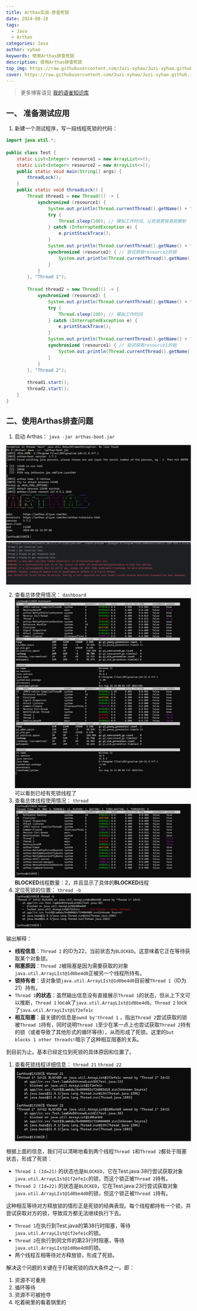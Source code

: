 ```yaml
---
title: Arthas实战-排查死锁
date: 2024-08-18
tags:
  - Java
  - Arthas
categories: Java
author: xyhao
keywords: 使用Arthas排查死锁
description: 使用Arthas排查死锁
top_img: https://raw.githubusercontent.com/Juzi-xyhao/Juzi-xyhao.github.io/master/assets/articleCover/2024-08-01-arthas.png
cover: https://raw.githubusercontent.com/Juzi-xyhao/Juzi-xyhao.github.io/master/assets/articleCover/2024-08-01-arthas.png
---
```





> 更多博客请见 [我的语雀知识库](https://www.yuque.com/u41117719/xd1qgc)

## 一、 准备测试应用
1. 新建一个测试程序，写一段线程死锁的代码：


```java
import java.util.*;

public class Test {
    static List<Integer> resource1 = new ArrayList<>();
    static List<Integer> resource2 = new ArrayList<>();
    public static void main(String[] args) {
        threadLock();
    }
    public static void threadLock() {
        Thread thread1 = new Thread(() -> {
            synchronized (resource1) {
                System.out.println(Thread.currentThread().getName() + " got resource1 lock.");
                try {
                    Thread.sleep(100); // 模拟工作时间，让死锁更容易观察到
                } catch (InterruptedException e) {
                    e.printStackTrace();
                }
                System.out.println(Thread.currentThread().getName() + " trying to get resource2 lock.");
                synchronized (resource2) { // 尝试获取resource2的锁
                    System.out.println(Thread.currentThread().getName() + " got resource2 lock.");
                }
            }
        }, "Thread 1");

        Thread thread2 = new Thread(() -> {
            synchronized (resource2) {
                System.out.println(Thread.currentThread().getName() + " got resource2 lock.");
                try {
                    Thread.sleep(100); // 模拟工作时间
                } catch (InterruptedException e) {
                    e.printStackTrace();
                }
                System.out.println(Thread.currentThread().getName() + " trying to get resource1 lock.");
                synchronized (resource1) { // 尝试获取resource1的锁
                    System.out.println(Thread.currentThread().getName() + " got resource1 lock.");
                }
            }
        }, "Thread 2");

        thread1.start();
        thread2.start();
    }
}
```


## 二、使用Arthas排查问题

1. 启动 Arthas：
`java -jar arthas-boot.jar`

![image.png](https://raw.githubusercontent.com/Juzi-xyhao/Juzi-xyhao.github.io/master/assets/articleSource/2024-08-18-Arthas/img.png)
![image.png](https://raw.githubusercontent.com/Juzi-xyhao/Juzi-xyhao.github.io/master/assets/articleSource/2024-08-18-Arthas/img_1.png)

2. 查看总体使用情况：
`dashboard`![image.png](https://raw.githubusercontent.com/Juzi-xyhao/Juzi-xyhao.github.io/master/assets/articleSource/2024-08-18-Arthas/img_2.png)
可以看到已经有死锁线程了
3. 查看总体线程使用情况：
`thread`![image.png](https://raw.githubusercontent.com/Juzi-xyhao/Juzi-xyhao.github.io/master/assets/articleSource/2024-08-18-Arthas/img_3.png)**BLOCKED**线程数量：2，并且显示了具体的**BLOCKED**线程
4. 定位死锁的位置：
`thread -b`![image.png](https://raw.githubusercontent.com/Juzi-xyhao/Juzi-xyhao.github.io/master/assets/articleSource/2024-08-18-Arthas/img_4.png)

输出解释：

- **线程信息**：`Thread 2` 的ID为22，当前状态为`BLOCKED`。这意味着它正在等待获取某个对象锁。
- **阻塞原因**：`Thread 2`被阻塞是因为需要获取的对象`java.util.ArrayLIst@1d0be4d0`正被另一个线程所持有。
- **锁持有者**：该对象锁`java.util.ArrayLIst@1d0be4d0`目前被`Thread 1`（ID为21）持有。
- `Thread 1`**的状态**：虽然输出信息没有直接展示`Thread 1`的状态，但从上下文可以推断，`Thread 1` locak了`java.util.ArrayLIst@1d0be4d0`。`Thread 2` lock了`java.util.ArrayLIst@1f2efe1c`
- **相互阻塞**：最关键的信息是`ownd by'thread 1` ，指出`Thread 2`尝试获取的锁被`Thread 1`持有，同时说明`Thread 1`至少在某一点上也尝试获取`Thread 2`持有的锁（或者导致了其他形式的循环等待），从而形成了死锁。这里的`but blocks 1 other threads!`暗示了这种相互阻塞的关系。

到目前为止。基本已经定位到死锁的具体原因和位置了。

1. 查看死锁线程详细信息：
`thread 21`
`thread 22`![image.png](https://raw.githubusercontent.com/Juzi-xyhao/Juzi-xyhao.github.io/master/assets/articleSource/2024-08-18-Arthas/img_5.png)

根据上面的信息，我们可以清晰地看到两个线程`Thread 1`和`Thread 2`都处于阻塞状态，形成了死锁：

- `Thread 1 (Id=21)` 的状态也是`BLOCKED`，它在Test.java:38行尝试获取对象`java.util.ArrayLIst@1f2efe1c`的锁，而这个锁正被`Thread 2`持有。
- `Thread 2 (Id=22)` 的状态是`BLOCKED`，它在Test.java:23行尝试获取对象`java.util.ArrayLIst@1d0be4d0`的锁，但这个锁正被`Thread 1`持有。

这种相互等待对方释放锁的情形正是死锁的经典表现。每个线程都持有一个锁，并尝试获取对方的锁，导致双方都无法继续执行下去。

- `Thread 1`在执行到Test.java的第38行时阻塞，等待`java.util.ArrayLIst@1f2efe1c`的锁。
- `Thread 2`在执行到同文件的第23行时阻塞，等待`java.util.ArrayLIst@1d0be4d0`的锁。
- 两个线程互相等待对方释放锁，形成了死锁。

解决这个问题的关键在于打破死锁的四大条件之一。即：

1. 资源不可重用
2. 循环等待
3. 资源不可被抢夺
4. 吃着碗里的看着锅里的
